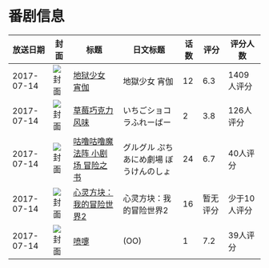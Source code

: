 # 番剧信息

|放送日期|封面|标题|日文标题|话数|评分|评分人数|
|---|---|---|---|---|---|---|
|2017-07-14|![封面](https://lain.bgm.tv/pic/cover/c/33/fd/210231_88sk1.jpg)|[地狱少女 宵伽](https://bangumi.tv/subject/210231)|地獄少女 宵伽|12|6.3|1409人评分|
|2017-07-14|![封面](https://bangumi.tv/img/no_icon_subject.png)|[草莓巧克力风味](https://bangumi.tv/subject/216298)|いちごショコラふれーばー|2|3.8|126人评分|
|2017-07-14|![封面](https://lain.bgm.tv/pic/cover/c/43/99/220001_ivibG.jpg)|[咕噜咕噜魔法阵 小剧场 冒险之书](https://bangumi.tv/subject/220001)|グルグル ぷちあにめ劇場 ぼうけんのしょ|24|6.7|40人评分|
|2017-07-14|![封面](https://lain.bgm.tv/pic/cover/c/ea/89/223092_jmJAR.jpg)|[心灵方块：我的冒险世界2](https://bangumi.tv/subject/223092)|心灵方块：我的冒险世界2|16|暂无评分|少于10人评分|
|2017-07-14|![封面](https://lain.bgm.tv/pic/cover/c/35/da/297033_1O9qQ.jpg)|[喷嚏](https://bangumi.tv/subject/297033)|(OO)|1|7.2|39人评分|
